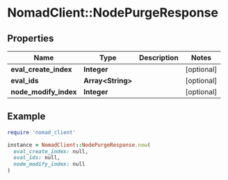 # NomadClient::NodePurgeResponse

## Properties

| Name | Type | Description | Notes |
| ---- | ---- | ----------- | ----- |
| **eval_create_index** | **Integer** |  | [optional] |
| **eval_ids** | **Array&lt;String&gt;** |  | [optional] |
| **node_modify_index** | **Integer** |  | [optional] |

## Example

```ruby
require 'nomad_client'

instance = NomadClient::NodePurgeResponse.new(
  eval_create_index: null,
  eval_ids: null,
  node_modify_index: null
)
```

